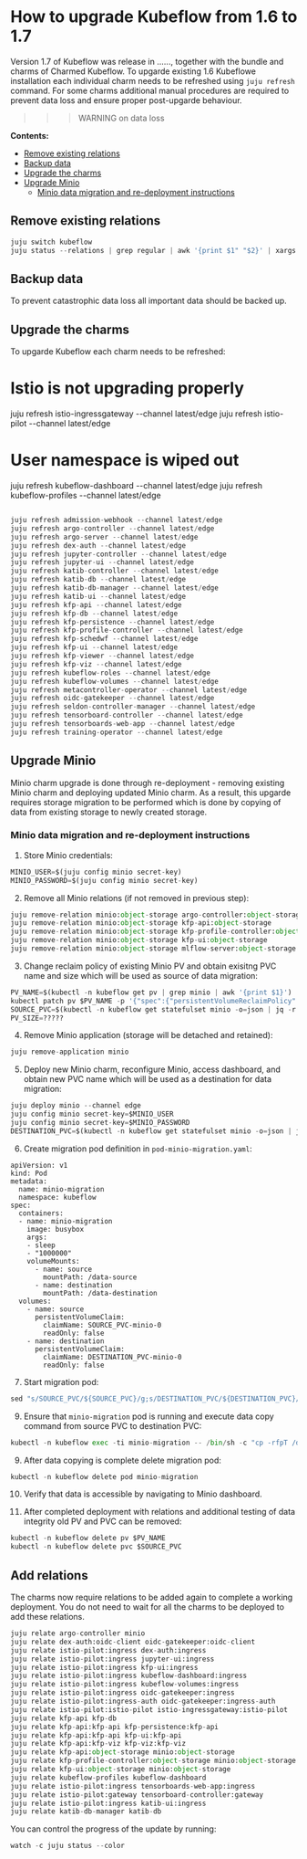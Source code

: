 
# How to upgrade Kubeflow from 1.6 to 1.7

Version 1.7 of Kubeflow was release in ......, together with the bundle and charms of Charmed Kubeflow.
To upgarde existing 1.6 Kubeflowe installation each individual charm needs to be refreshed using `juju refresh` command. For some charms additional manual procedures are required to prevent data loss and ensure proper post-upgarde behaviour.

>>> WARNING on data loss

**Contents:**

- [Remove existing relations]()
- [Backup data]()
- [Upgrade the charms]()
- [Upgrade Minio]()
  - [Minio data migration and re-deployment instructions]()

## Remove existing relations


```python
juju switch kubeflow
juju status --relations | grep regular | awk '{print $1" "$2}' | xargs -l juju remove-relation
```

## Backup data

To prevent catastrophic data loss all important data should be backed up.

## Upgrade the charms

To upgarde Kubeflow each charm needs to be refreshed:

# Istio is not upgrading properly
juju refresh istio-ingressgateway --channel latest/edge
juju refresh istio-pilot --channel latest/edge

# User namespace is wiped out
juju refresh kubeflow-dashboard --channel latest/edge
juju refresh kubeflow-profiles --channel latest/edge



```python

juju refresh admission-webhook --channel latest/edge
juju refresh argo-controller --channel latest/edge
juju refresh argo-server --channel latest/edge
juju refresh dex-auth --channel latest/edge
juju refresh jupyter-controller --channel latest/edge
juju refresh jupyter-ui --channel latest/edge
juju refresh katib-controller --channel latest/edge
juju refresh katib-db --channel latest/edge
juju refresh katib-db-manager --channel latest/edge
juju refresh katib-ui --channel latest/edge
juju refresh kfp-api --channel latest/edge
juju refresh kfp-db --channel latest/edge
juju refresh kfp-persistence --channel latest/edge
juju refresh kfp-profile-controller --channel latest/edge
juju refresh kfp-schedwf --channel latest/edge
juju refresh kfp-ui --channel latest/edge
juju refresh kfp-viewer --channel latest/edge
juju refresh kfp-viz --channel latest/edge
juju refresh kubeflow-roles --channel latest/edge
juju refresh kubeflow-volumes --channel latest/edge
juju refresh metacontroller-operator --channel latest/edge
juju refresh oidc-gatekeeper --channel latest/edge
juju refresh seldon-controller-manager --channel latest/edge
juju refresh tensorboard-controller --channel latest/edge
juju refresh tensorboards-web-app --channel latest/edge
juju refresh training-operator --channel latest/edge
```

## Upgrade Minio

Minio charm upgrade is done through re-deployment - removing existing Minio charm and deploying updated Minio charm. As a result, this upgarde requires storage migration to be performed which is done by copying of data from existing storage to newly created storage.

### Minio data migration and re-deployment instructions

1. Store Minio credentials:


```python
MINIO_USER=$(juju config minio secret-key)
MINIO_PASSWORD=$(juju config minio secret-key)
```

2. Remove all Minio relations (if not removed in previous step):


```python
juju remove-relation minio:object-storage argo-controller:object-storage
juju remove-relation minio:object-storage kfp-api:object-storage
juju remove-relation minio:object-storage kfp-profile-controller:object-storage
juju remove-relation minio:object-storage kfp-ui:object-storage
juju remove-relation minio:object-storage mlflow-server:object-storage
```


3. Change reclaim policy of existing Minio PV and obtain exisitng PVC name and size which will be used as source of data migration:


```python
PV_NAME=$(kubectl -n kubeflow get pv | grep minio | awk '{print $1}')
kubectl patch pv $PV_NAME -p '{"spec":{"persistentVolumeReclaimPolicy":"Retain"}}'
SOURCE_PVC=$(kubectl -n kubeflow get statefulset minio -o=json | jq -r '(.spec.volumeClaimTemplates)[0].metadata.name')
PV_SIZE=?????
```

4. Remove Minio application (storage will be detached and retained):


```python
juju remove-application minio
```

5. Deploy new Minio charm, reconfigure Minio, access dashboard, and obtain new PVC name which will be used as a destination for data migration:


```python
juju deploy minio --channel edge
juju config minio secret-key=$MINIO_USER
juju config minio secret-key=$MINIO_PASSWORD
DESTINATION_PVC=$(kubectl -n kubeflow get statefulset minio -o=json | jq -r '(.spec.volumeClaimTemplates)[0].metadata.name')
```

6. Create migration pod definition in `pod-minio-migration.yaml`:
```
apiVersion: v1
kind: Pod
metadata:
  name: minio-migration
  namespace: kubeflow
spec:
  containers:
  - name: minio-migration
    image: busybox
    args:
    - sleep
    - "1000000"
    volumeMounts:
      - name: source
        mountPath: /data-source
      - name: destination
        mountPath: /data-destination
  volumes:
    - name: source
      persistentVolumeClaim:
        claimName: SOURCE_PVC-minio-0
        readOnly: false
    - name: destination  
      persistentVolumeClaim:
        claimName: DESTINATION_PVC-minio-0
        readOnly: false
```

7. Start migration pod:


```python
sed "s/SOURCE_PVC/${SOURCE_PVC}/g;s/DESTINATION_PVC/${DESTINATION_PVC}/g;" pod-minio-migration.yaml | 8ubectl apply -f -
```

9. Ensure that `minio-migration` pod is running and execute data copy command from source PVC to destination PVC:


```python
kubectl -n kubeflow exec -ti minio-migration -- /bin/sh -c "cp -rfpT /data-source/ /data-destination/ && sync && exit"
```

9. After data copying is complete delete migration pod:


```python
kubectl -n kubeflow delete pod minio-migration
```

10. Verify that data is accessible by navigating to Minio dashboard.

11. After completed deployment with relations and additional testing of data integrity old PV and PVC can be removed:


```python
kubectl -n kubeflow delete pv $PV_NAME
kubectl -n kubeflow delete pvc $SOURCE_PVC
```

## Add relations

The charms now require relations to be added again to complete a working deployment. You do not need to wait for all the charms to be deployed to add these relations.


```python
juju relate argo-controller minio
juju relate dex-auth:oidc-client oidc-gatekeeper:oidc-client
juju relate istio-pilot:ingress dex-auth:ingress
juju relate istio-pilot:ingress jupyter-ui:ingress
juju relate istio-pilot:ingress kfp-ui:ingress
juju relate istio-pilot:ingress kubeflow-dashboard:ingress
juju relate istio-pilot:ingress kubeflow-volumes:ingress
juju relate istio-pilot:ingress oidc-gatekeeper:ingress
juju relate istio-pilot:ingress-auth oidc-gatekeeper:ingress-auth
juju relate istio-pilot:istio-pilot istio-ingressgateway:istio-pilot
juju relate kfp-api kfp-db
juju relate kfp-api:kfp-api kfp-persistence:kfp-api
juju relate kfp-api:kfp-api kfp-ui:kfp-api
juju relate kfp-api:kfp-viz kfp-viz:kfp-viz
juju relate kfp-api:object-storage minio:object-storage
juju relate kfp-profile-controller:object-storage minio:object-storage
juju relate kfp-ui:object-storage minio:object-storage
juju relate kubeflow-profiles kubeflow-dashboard
juju relate istio-pilot:ingress tensorboards-web-app:ingress
juju relate istio-pilot:gateway tensorboard-controller:gateway
juju relate istio-pilot:ingress katib-ui:ingress
juju relate katib-db-manager katib-db
```

You can control the progress of the update by running:


```python
watch -c juju status --color
```
